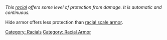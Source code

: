 *This [racial](:Category:_Racials.md "wikilink") offers some level of
protection from damage. It is automatic and continuous.*

Hide armor offers less protection than [racial scale
armor](Racial_Armorscale.md "wikilink").

[Category: Racials](Category:_Racials "wikilink") [Category: Racial
Armor](Category:_Racial_Armor "wikilink")
